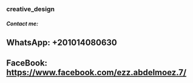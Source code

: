 ### creative_design

##### Contact me:
## WhatsApp: +201014080630
## FaceBook: https://www.facebook.com/ezz.abdelmoez.7/
